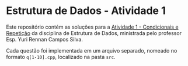 # Estrutura de Dados - Atividade 1

Este repositório contém as soluções para a [Atividade 1 - Condicionais e Repetição](./docs/Atividade%201%20-%20Condicionais%20e%20Repetição.pdf) da disciplina de Estrutura de Dados, ministrada pelo professor Esp. Yuri Rennan Campos Silva.

Cada questão foi implementada em um arquivo separado, nomeado no formato `q[1-10].cpp`, localizado na pasta `src`.